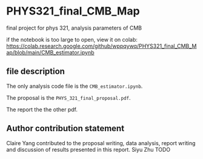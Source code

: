 # PHYS321_final_CMB_Map
final project for phys 321, analysis parameters of CMB

if the notebook is too large to open, view it on colab:
https://colab.research.google.com/github/wppqywq/PHYS321_final_CMB_Map/blob/main/CMB_estimator.ipynb

## file description
The only analysis code file is the `CMB_estimator.ipynb`.

The proposal is the `PHYS_321_final_proposal.pdf`.

The report the the other pdf.

## Author contribution statement
Claire Yang contributed to the proposal writing, data analysis, report writing and discussion of results presented in this report.
Siyu Zhu TODO
